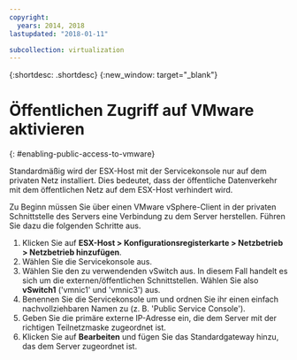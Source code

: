 ```yaml
---
copyright:
  years: 2014, 2018
lastupdated: "2018-01-11"

subcollection: virtualization
---
```

{:shortdesc: .shortdesc}
{:new_window: target="_blank"}

# Öffentlichen Zugriff auf VMware aktivieren
{: #enabling-public-access-to-vmware}

Standardmäßig wird der ESX-Host mit der Servicekonsole nur auf dem privaten Netz installiert. Dies bedeutet, dass der öffentliche Datenverkehr mit dem öffentlichen Netz auf dem ESX-Host verhindert wird.

Zu Beginn müssen Sie über einen VMware vSphere-Client in der privaten Schnittstelle des Servers eine Verbindung zu dem Server herstellen. Führen Sie dazu die folgenden Schritte aus.

1. Klicken Sie auf **ESX-Host > Konfigurationsregisterkarte > Netzbetrieb > Netzbetrieb hinzufügen**.
2. Wählen Sie die Servicekonsole aus.
3. Wählen Sie den zu verwendenden vSwitch aus. In diesem Fall handelt es sich um die externen/öffentlichen Schnittstellen. Wählen Sie also **vSwitch1** ('vmnic1' und 'vmnic3') aus.
4. Benennen Sie die Servicekonsole um und ordnen Sie ihr einen einfach nachvollziehbaren Namen zu (z. B. 'Public Service Console').
5. Geben Sie die primäre externe IP-Adresse ein, die dem Server mit der richtigen Teilnetzmaske zugeordnet ist.
6. Klicken Sie auf **Bearbeiten** und fügen Sie das Standardgateway hinzu, das dem Server zugeordnet ist.
